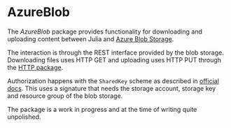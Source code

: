 AzureBlob
=========

The *AzureBlob* package provides functionality for downloading and uploading content between Julia and [Azure Blob Storage](https://azure.microsoft.com/en-us/services/storage/blobs).

The interaction is through the REST interface provided by the blob storage.
Downloading files uses HTTP GET and uploading uses HTTP PUT through the [HTTP package](https://github.com/JuliaWeb/HTTP.jl).

Authorization happens with the `SharedKey` scheme as described in [official docs](https://docs.microsoft.com/en-us/rest/api/storageservices/authorize-with-shared-key).
This uses a signature that needs the storage account, storage key and resource group of the blob storage.

The package is a work in progress and at the time of writing quite unpolished.
